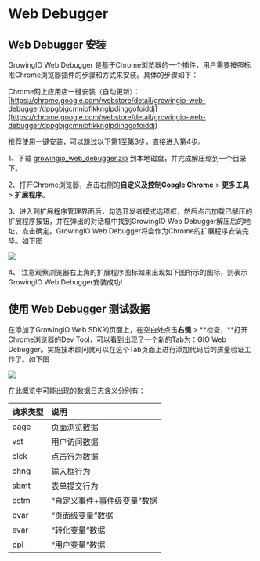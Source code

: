 # Web Debugger

## Web Debugger 安装

GrowingIO Web Debugger 是基于Chrome浏览器的一个插件，用户需要按照标准Chrome浏览器插件的步骤和方式来安装。具体的步骤如下：

Chrome网上应用店一键安装（自动更新）：[https://chrome.google.com/webstore/detail/growingio-web-debugger/dppgbjgcmniofikknglpdinggofoiddj](https://chrome.google.com/webstore/detail/growingio-web-debugger/dppgbjgcmniofikknglpdinggofoiddj)​

推荐使用一键安装，可以跳过以下第1至第3步，直接进入第4步。

1、下载 [growingio\_web\_debugger.zip](http://assets.growingio.com/growingio_web_debugger.zip) 到本地磁盘，并完成解压缩到一个目录下。

2、打开Chrome浏览器，点击右侧的**自定义及控制Google Chrome** &gt; **更多工具** &gt; **扩展程序**。

3、进入到扩展程序管理界面后，勾选开发者模式选项框，然后点击加载已解压的扩展程序按钮，并在弹出的对话框中找到GrowingIO Web Debugger解压后的地址，点击确定。GrowingIO Web Debugger将会作为Chrome的扩展程序安装完毕。如下图

![](https://github.com/growingio/growingio-docs-v3/tree/d520f4a494f6c0635c83422f55c665597e79ee96/.gitbook/assets/image%20%28195%29.png)

4、 注意观察浏览器右上角的扩展程序图标如果出现如下图所示的图标，则表示GrowingIO Web Debugger安装成功!

## 使用 Web Debugger 测试数据

在添加了GrowingIO Web SDK的页面上，在空白处点击**右键** &gt; **检查，**打开Chrome浏览器的Dev Tool，可以看到出现了一个新的Tab为：GIO Web Debugger。实施技术顾问就可以在这个Tab页面上进行添加代码后的质量验证工作了。如下图

![](https://github.com/growingio/growingio-docs-v3/tree/d520f4a494f6c0635c83422f55c665597e79ee96/.gitbook/assets/image%20%2852%29.png)

在此概览中可能出现的数据日志含义分别有：

| 请求类型 | 说明 |
| :--- | :--- |
| page | 页面浏览数据 |
| vst | 用户访问数据 |
| clck | 点击行为数据 |
| chng | 输入框行为 |
| sbmt | 表单提交行为 |
| cstm | “自定义事件+事件级变量”数据 |
| pvar | “页面级变量”数据 |
| evar | “转化变量”数据 |
| ppl | “用户变量”数据 |

​


